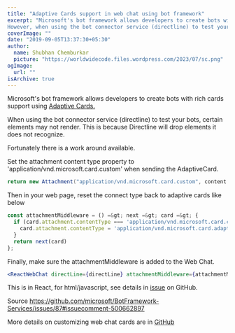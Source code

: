 ```yaml
---
title: "Adaptive Cards support in web chat using bot framework"
excerpt: "Microsoft's bot framework allows developers to create bots with rich cards support using Adaptive Cards.
However, when using the bot connector service (directline) to test your bots, certain elements may not render"
coverImage: ""
date: "2019-09-05T13:37:30+05:30"
author:
  name: Shubhan Chemburkar
  picture: "https://worldwidecode.files.wordpress.com/2023/07/sc.png"
ogImage:
  url: ""
isArchive: true
---
```


Microsoft's bot framework allows developers to create bots with rich cards support using [Adaptive Cards.](http://adaptivecards.io) 

When using the bot connector service (directline) to test your bots, certain elements may not render. This is because Directline will drop elements it does not recognize. 

Fortunately there is a work around available. 

Set the attachment content type property to 'application/vnd.microsoft.card.custom' when sending the AdaptiveCard.

```cs
return new Attachment("application/vnd.microsoft.card.custom", content: card);
```

Then in your web page, reset the connect type back to adaptive cards like below

```js
const attachmentMiddleware = () =&gt; next =&gt; card =&gt; {
  if (card.attachment.contentType === 'application/vnd.microsoft.card.custom') {
    card.attachment.contentType = 'application/vnd.microsoft.card.adaptive'
  }
  return next(card)
};
```

Finally, make sure the attachmentMiddleware is added to the Web Chat.

```jsx
<ReactWebChat directLine={directLine} attachmentMiddleware={attachmentMiddleware} />
```

This is in React, for html/javascript, see details in [issue](https://github.com/microsoft/BotFramework-Services/issues/87#issuecomment-500662897) on GitHub. 

Source https://github.com/microsoft/BotFramework-Services/issues/87#issuecomment-500662897 

More details on customizing web chat cards are in [GitHub](https://github.com/Microsoft/BotFramework-WebChat/tree/master/samples/10.a.customization-card-components)